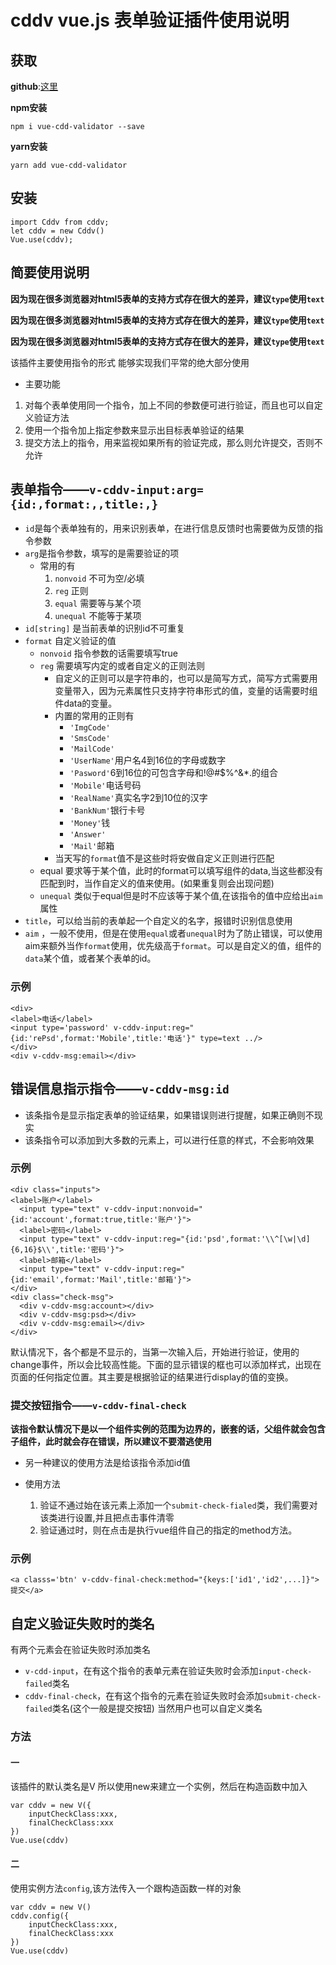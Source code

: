 # cddv vue.js 表单验证插件使用说明

## 获取
**github**:[这里](https://github.com/cddsgtc/cddv)

**npm安装**
```
npm i vue-cdd-validator --save
```
**yarn安装**
```
yarn add vue-cdd-validator
```

## 安装
```
import Cddv from cddv;
let cddv = new Cddv()
Vue.use(cddv);
```

## 简要使用说明

**因为现在很多浏览器对html5表单的支持方式存在很大的差异，建议`type`使用`text`**

**因为现在很多浏览器对html5表单的支持方式存在很大的差异，建议`type`使用`text`**

**因为现在很多浏览器对html5表单的支持方式存在很大的差异，建议`type`使用`text`**

该插件主要使用指令的形式
能够实现我们平常的绝大部分使用

* 主要功能

1. 对每个表单使用同一个指令，加上不同的参数便可进行验证，而且也可以自定义验证方法
2. 使用一个指令加上指定参数来显示出目标表单验证的结果
3. 提交方法上的指令，用来监视如果所有的验证完成，那么则允许提交，否则不允许

## 表单指令——`v-cddv-input:arg={id:,format:,,title:,}`
* `id`是每个表单独有的，用来识别表单，在进行信息反馈时也需要做为反馈的指令参数
* `arg`是指令参数，填写的是需要验证的项
    - 常用的有
        1. `nonvoid` 不可为空/必填
        2. `reg` 正则
        3. `equal` 需要等与某个项
        4. `unequal` 不能等于某项
* `id[string]` 是当前表单的识别id不可重复
* `format` 自定义验证的值
    - `nonvoid` 指令参数的话需要填写true
    - `reg` 需要填写内定的或者自定义的正则法则
        - 自定义的正则可以是字符串的，也可以是简写方式，简写方式需要用变量带入，因为元素属性只支持字符串形式的值，变量的话需要时组件data的变量。
        - 内置的常用的正则有
            + `'ImgCode'`
            + `'SmsCode'`
            + `'MailCode'`
            + `'UserName'`用户名4到16位的字母或数字
            + `'Pasword'`6到16位的可包含字母和!@#$%^&*.的组合
            + `'Mobile'`电话号码
            + `'RealName'`真实名字2到10位的汉字
            + `'BankNum'`银行卡号
            + `'Money'`钱
            + `'Answer'`
            + `'Mail'`邮箱
        - 当天写的`format`值不是这些时将安做自定义正则进行匹配
    - equal 要求等于某个值，此时的format可以填写组件的data,当这些都没有匹配到时，当作自定义的值来使用。(如果重复则会出现问题)
    - `unequal` 类似于equal但是时不应该等于某个值,在该指令的值中应给出`aim`属性
* `title`，可以给当前的表单起一个自定义的名字，报错时识别信息使用
* `aim` ，一般不使用，但是在使用`equal`或者`unequal`时为了防止错误，可以使用aim来额外当作`format`使用，优先级高于`format`。可以是自定义的值，组件的`data`某个值，或者某个表单的id。


### 示例
```
<div>
<label>电话</label>
<input type='password' v-cddv-input:reg="{id:'rePsd',format:'Mobile',title:'电话'}" type=text ../>
</div>
<div v-cddv-msg:email></div>

```
## 错误信息指示指令——`v-cddv-msg:id`
* 该条指令是显示指定表单的验证结果，如果错误则进行提醒，如果正确则不现实
* 该条指令可以添加到大多数的元素上，可以进行任意的样式，不会影响效果

### 示例
```
<div class="inputs">
<label>账户</label>
  <input type="text" v-cddv-input:nonvoid="{id:'account',format:true,title:'账户'}">
  <label>密码</label>
  <input type="text" v-cddv-input:reg="{id:'psd',format:'\\^[\w|\d]{6,16}$\\',title:'密码'}">
  <label>邮箱</label>
  <input type="text" v-cddv-input:reg="{id:'email',format:'Mail',title:'邮箱'}">
</div>
<div class="check-msg">
  <div v-cddv-msg:account></div>
  <div v-cddv-msg:psd></div>
  <div v-cddv-msg:email></div>
</div>
```
默认情况下，各个都是不显示的，当第一次输入后，开始进行验证，使用的change事件，所以会比较高性能。下面的显示错误的框也可以添加样式，出现在页面的任何指定位置。其主要是根据验证的结果进行display的值的变换。

### 提交按钮指令——`v-cddv-final-check`

**该指令默认情况下是以一个组件实例的范围为边界的，嵌套的话，父组件就会包含子组件，此时就会存在错误，所以建议不要潜逃使用**

* 另一种建议的使用方法是给该指令添加id值

* 使用方法
    1. 验证不通过始在该元素上添加一个`submit-check-fialed`类，我们需要对该类进行设置,并且把点击事件清零
    2. 验证通过时，则在点击是执行vue组件自己的指定的method方法。
    

### 示例
```
<a classs='btn' v-cddv-final-check:method="{keys:['id1','id2',...]}">提交</a>
```

## 自定义验证失败时的类名

有两个元素会在验证失败时添加类名
* `v-cdd-input`，在有这个指令的表单元素在验证失败时会添加`input-check-failed`类名
* `cddv-final-check`，在有这个指令的元素在验证失败时会添加`submit-check-failed`类名(这个一般是提交按钮)
当然用户也可以自定义类名

### 方法

#### 一
该插件的默认类名是V
所以使用new来建立一个实例，然后在构造函数中加入
```
var cddv = new V({
    inputCheckClass:xxx,
    finalCheckClass:xxx
})
Vue.use(cddv)
```
#### 二

使用实例方法`config`,该方法传入一个跟构造函数一样的对象
```
var cddv = new V()
cddv.config({
    inputCheckClass:xxx,
    finalCheckClass:xxx
})
Vue.use(cddv)
```

